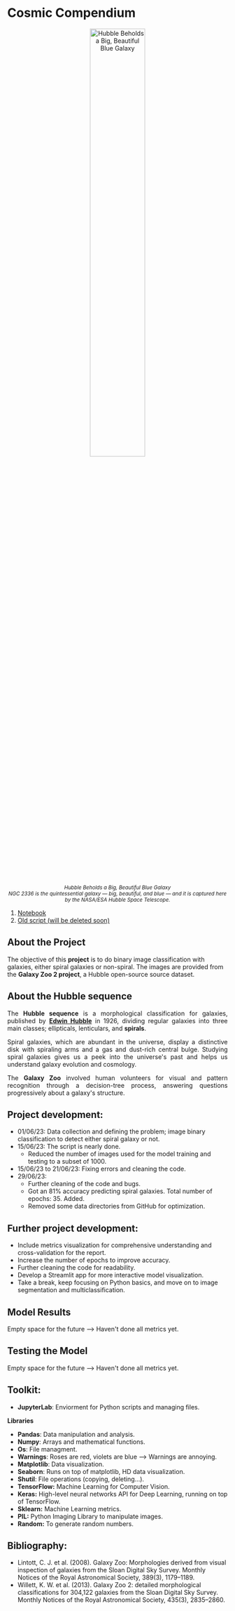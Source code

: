 # Cosmic Compendium

<p align="center">
  <img src="https://www.nasa.gov/sites/default/files/styles/full_width_feature/public/thumbnails/image/potw2109a.jpg" width="50%" alt="Hubble Beholds a Big, Beautiful Blue Galaxy">
  <br>
  <small><em>Hubble Beholds a Big, Beautiful Blue Galaxy<br>NGC 2336 is the quintessential galaxy — big, beautiful, and blue — and it is captured here by the NASA/ESA Hubble Space Telescope.</em></small>
</p>

1. [Notebook](https://github.com/isi-mube/cosmic-compendium/blob/main/notebook.ipynb)
2. [Old script (will be deleted soon)](https://github.com/isi-mube/cosmic-compendium/blob/main/old_script.ipynb)

## About the Project
The objective of this **project** is to do binary image classification with galaxies, either spiral galaxies or non-spiral. The images are provided from the **Galaxy Zoo 2 project**, a Hubble open-source source dataset.

## About the Hubble sequence
<p style="text-align: justify;">
The <strong>Hubble sequence</strong> is a morphological classification for galaxies, published by <a href="https://en.wikipedia.org/wiki/Edwin_Hubble"><strong>Edwin Hubble</strong></a> in 1926, dividing regular galaxies into three main classes; ellipticals, lenticulars, and <strong>spirals</strong>.
</p>

<p style="text-align: justify;">
Spiral galaxies, which are abundant in the universe, display a distinctive disk with spiraling arms and a gas and dust-rich central bulge. Studying spiral galaxies gives us a peek into the universe's past and helps us understand galaxy evolution and cosmology.
</p>

<p style="text-align: justify;">
The <strong>Galaxy Zoo</strong> involved human volunteers for visual and pattern recognition through a decision-tree process, answering questions progressively about a galaxy's structure.
</p>


## Project development:

* 01/06/23: Data collection and defining the problem; image binary classification to detect either spiral galaxy or not.
* 15/06/23: The script is nearly done.
  * Reduced the number of images used for the model training and testing to a subset of 1000. 
* 15/06/23 to 21/06/23: Fixing errors and cleaning the code.
* 29/06/23:
  * Further cleaning of the code and bugs.
  * Got an 81% accuracy predicting spiral galaxies. Total number of epochs: 35. Added.
  * Removed some data directories from GitHub for optimization.

## Further project development:

* Include metrics visualization for comprehensive understanding and cross-validation for the report.
* Increase the number of epochs to improve accuracy.
* Further cleaning the code for readability.
* Develop a Streamlit app for more interactive model visualization.
* Take a break, keep focusing on Python basics, and move on to image segmentation and multiclassification.

## Model Results

Empty space for the future --> Haven't done all metrics yet.

## Testing the Model

Empty space for the future --> Haven't done all metrics yet.

## Toolkit:

* **JupyterLab**: Enviorment for Python scripts and managing files.

**Libraries**

* **Pandas**: Data manipulation and analysis.
* **Numpy**: Arrays and mathematical functions.
* **Os**: File managment.
* **Warnings**: Roses are red, violets are blue --> Warnings are annoying.
* **Matplotlib**: Data visualization.
* **Seaborn**: Runs on top of matplotlib, HD data visualization.
* **Shutil**: File operations (copying, deleting...).
* **TensorFlow:** Machine Learning for Computer Vision.
* **Keras:** High-level neural networks API for Deep Learning, running on top of TensorFlow.
* **Sklearn:** Machine Learning metrics.
* **PIL:** Python Imaging Library to manipulate images.
* **Random:** To generate random numbers.

## Bibliography:

- Lintott, C. J. et al. (2008). Galaxy Zoo: Morphologies derived from visual inspection of galaxies from the Sloan Digital Sky Survey. Monthly Notices of the Royal Astronomical Society, 389(3), 1179–1189.
- Willett, K. W. et al. (2013). Galaxy Zoo 2: detailed morphological classifications for 304,122 galaxies from the Sloan Digital Sky Survey. Monthly Notices of the Royal Astronomical Society, 435(3), 2835–2860.
